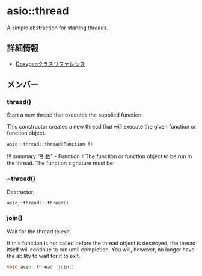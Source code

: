 # asio::thread

A simple abstraction for starting threads. 

## 詳細情報

- [Doxygenクラスリファレンス](https://lang-ship.com/reference/ESP32/latest/classasio_1_1thread.html)

## メンバー

### thread()
Start a new thread that executes the supplied function.

This constructor creates a new thread that will execute the given function or function object.
```c
asio::thread::thread(Function f)
```

!!! summary "引数"
	- Function `f` The function or function object to be run in the thread. The function signature must be: 



### ~thread()
Destructor.


```c
asio::thread::~thread()
```



### join()
Wait for the thread to exit.

If this function is not called before the thread object is destroyed, the thread itself will continue to run until completion. You will, however, no longer have the ability to wait for it to exit. 
```c
void asio::thread::join()
```



